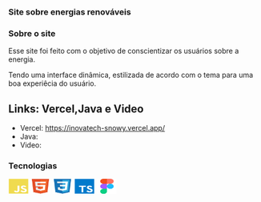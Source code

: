 
### Site sobre energias renováveis


### Sobre o site
<p>Esse site foi feito com o objetivo de conscientizar os usuários sobre a energia.<p/>
<p>Tendo uma interface dinâmica, estilizada de acordo com o tema para uma boa experiêcia do usuário.</p>

## Links: Vercel,Java e Video
- Vercel: https://inovatech-snowy.vercel.app/
- Java: 
- Video: 


### Tecnologias
<div style="display: inline_block">
<img align="center" alt="Gabi-Js" height="30" width="40" src="https://raw.githubusercontent.com/devicons/devicon/master/icons/javascript/javascript-plain.svg">
<img align="center" alt="Gabi-HTML" height="30" width="40" src="https://raw.githubusercontent.com/devicons/devicon/master/icons/html5/html5-original.svg">
<img align="center" alt="Gabi-CSS" height="30" width="40" src="https://raw.githubusercontent.com/devicons/devicon/master/icons/css3/css3-original.svg">
<img align="center" alt="Gabi-typeS" height="30" width="40" src="https://raw.githubusercontent.com/devicons/devicon/master/icons/typescript/typescript-original.svg">
<img align="center" alt="Gabi-figma" height="30" width="40" src="https://raw.githubusercontent.com/devicons/devicon/master/icons/figma/figma-original.svg">
</div>